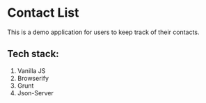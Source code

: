 # Contact List

This is a demo application for users to keep track of their contacts.

## Tech stack:
1. Vanilla JS
1. Browserify
1. Grunt
1. Json-Server